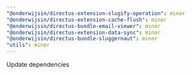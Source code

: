 ```yaml
---
"@onderwijsin/directus-extension-slugify-operation": minor
"@onderwijsin/directus-extension-cache-flush": minor
"@onderwijsin/directus-bundle-email-viewer": minor
"@onderwijsin/directus-extension-data-sync": minor
"@onderwijsin/directus-bundle-sluggernaut": minor
"utils": minor
---
```


Update dependencies
